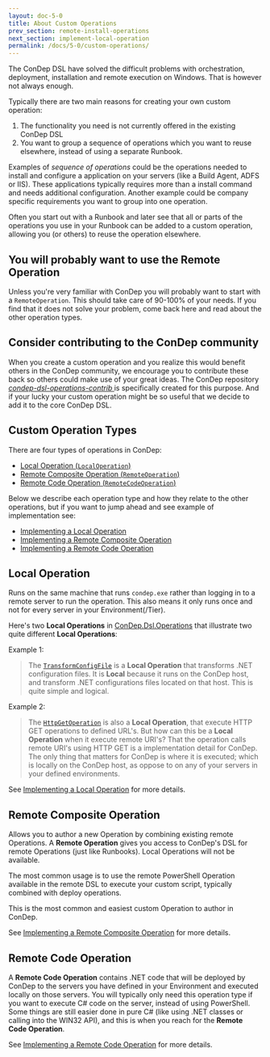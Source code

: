 ```yaml
---
layout: doc-5-0
title: About Custom Operations
prev_section: remote-install-operations
next_section: implement-local-operation
permalink: /docs/5-0/custom-operations/
---
```


The ConDep DSL have solved the difficult problems with orchestration, deployment,
installation and remote execution on Windows. That is however not always enough.

Typically there are two main reasons for creating your own custom operation:

1. The functionality you need is not currently offered in the existing ConDep
DSL
2. You want to group a sequence of operations which you want to reuse elsewhere,
instead of using a separate Runbook.

Examples of *sequence of operations* could be the operations needed to
install and configure a application on your servers (like a Build Agent, ADFS or
IIS). These applications typically requires more than a install command and
needs additional configuration. Another example could be company specific
requirements you want to group into one operation.

Often you start out with a Runbook and later see that all or parts of the
operations you use in your Runbook can be added to a custom operation, allowing
you (or others) to reuse the operation elsewhere.

<div class="note info">
    <h2>You will probably want to use the Remote Operation</h2>
    <p>
        Unless you're very familiar with ConDep you will probably want to start
        with a <code>RemoteOperation</code>. This should take care of
        90-100% of your needs. If you find that it does not solve your problem,
        come back here and read about the other operation types.
    </p>
</div>

<div class="note info">
    <h2>
        Consider contributing to the ConDep community
    </h2>
    <p>
        When you create a custom operation and you realize this would benefit others
        in the ConDep community, we encourage you to contribute these back
        so others could make use of your great ideas. The ConDep repository
        <a href="https://github.com/condep/condep-dsl-operations-contrib">
            <i>condep-dsl-operations-contrib</i>
        </a> is specifically created for this purpose. And if your lucky your
        custom operation might be so useful that we decide to add it to the
        core ConDep DSL.
    </p>
</div>

## Custom Operation Types

There are four types of operations in ConDep:

* [Local Operation (`LocalOperation`)](#local-operation)
* [Remote Composite Operation (`RemoteOperation`)](#remote-operation)
* [Remote Code Operation (`RemoteCodeOperation`)](#remote-code-operation)

Below we describe each operation type and how they relate to the other
operations, but if you want to jump ahead and see example of implementation see:

* [Implementing a Local Operation](../implement-local-operation/)
* [Implementing a Remote Composite Operation](../implement-remote-operation)
* [Implementing a Remote Code Operation](../implement-remote-code-operation/)

<a name="local-operation"></a>

## Local Operation

Runs on the same machine that runs `condep.exe` rather than logging in to a
remote server to run the operation. This also means it only runs once and
not for every server in your Environment(/Tier).

Here's two **Local Operations** in [ConDep.Dsl.Operations](https://github.com/condep/condep-dsl-operations)
that illustrate two quite different **Local Operations**:

Example 1:

> The [`TransformConfigFile`](https://github.com/condep/condep-dsl-operations/blob/master/src/ConDep.Dsl.Operations/Local/TransformConfig/TransformConfigOperation.cs)
> is a **Local Operation** that transforms .NET configuration files. It is **Local**
> because it runs on the ConDep host, and transform .NET configurations files located
> on that host. This is quite simple and logical.

Example 2:

> The [`HttpGetOperation`](https://github.com/condep/condep-dsl-operations/blob/master/src/ConDep.Dsl.Operations/Local/WebRequest/HttpGetOperation.cs)
> is also a **Local Operation**, that execute HTTP GET operations to defined URL's.
> But how can this be a **Local Operation** when it execute remote URI's? That the
> operation calls remote URI's using HTTP GET is a implementation detail for ConDep.
> The only thing that matters for ConDep is where it is executed; which is locally on
> the ConDep host, as oppose to on any of your servers in your defined environments.

See [Implementing a Local Operation](../implement-local-operation/) for more details.

<a name="remote-operation"></a>

## Remote Composite Operation

Allows you to author a new Operation by combining existing remote Operations. A
**Remote Operation** gives you access to ConDep's DSL for remote
Operations (just like Runbooks). Local Operations will not be available.

The most common usage is to use the remote PowerShell Operation available in the
remote DSL to execute your custom script, typically combined with deploy
operations.

This is the most common and easiest custom Operation to author in ConDep.

See [Implementing a Remote Composite Operation](../implement-remote-composite-operation)
for more details.

<a name="remote-code-operation"></a>

## Remote Code Operation

A **Remote Code Operation** contains .NET code that will be deployed by ConDep
to the servers you have defined in your Environment and executed locally on
those servers. You will typically only need this operation type if you want to
execute C# code on the server, instead of using PowerShell. Some things are
still easier done in pure C# (like using .NET classes or calling into the
WIN32 API), and this is when you reach for the **Remote Code Operation**.

See [Implementing a Remote Code Operation](../implement-remote-code-operation/) for
more details.
